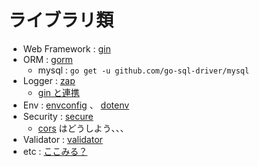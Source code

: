 # ライブラリ類

- Web Framework : [gin](https://github.com/gin-gonic/gin)
- ORM : [gorm](https://github.com/jinzhu/gorm)
    - mysql : `go get -u github.com/go-sql-driver/mysql`
- Logger : [zap](https://github.com/uber-go/zap)
  - [gin と連携](https://github.com/gin-contrib/zap)
- Env : [envconfig](https://github.com/kelseyhightower/envconfig) 、 [dotenv](https://github.com/joho/godotenv)
- Security : [secure](https://github.com/unrolled/secure)
  - [cors](https://github.com/gin-contrib/cors) はどうしよう、、、
- Validator : [validator](https://github.com/go-playground/validator)
- etc : [ここみる？](https://github.com/go-playground)